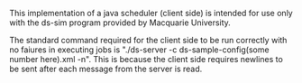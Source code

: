 

This implementation of a java scheduler (client side) is intended for use only with the ds-sim program provided by Macquarie University.

The standard command required for the client side to be run correctly with no faiures in executing jobs is "./ds-server -c ds-sample-config(some number here).xml -n". This is because the client side requires newlines to be sent after each message from the server is read.

